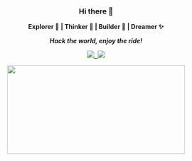 <div align="center">
  <h3> Hi there 👋 </h3>
  <p><b> Explorer 🔎 | Thinker 🧠 | Builder 🧩 | Dreamer ✨ </b></p>
  <p><em><strong>Hack the world, enjoy the ride!</strong></em></p>

  <p align="center">
    <kbd>
      <a href="mailto:yongy2022@outlook.com" target="_blank" title="Outlook">
        <img src="https://img.shields.io/badge/-Mail-ff4500?style=flat&logo=gmail&logoColor=white" />
      </a>
      <a href="https://youpen-y.github.io/" target="_blank" title="Blog">
        <img src="https://img.shields.io/badge/-RSS-f57c00?style=flat&logo=rss&logoColor=white" />
      </a>
    </kbd>
  </p>
  <p align="center">
    <a href="https://www.gitanimals.org/en_US?utm_medium=image&utm_source=Youpen-y&utm_content=farm">
    <img
      src="https://render.gitanimals.org/farms/Youpen-y"
      width="400"
      height="200"
    />
    </a>
  </p>
</div>
